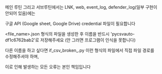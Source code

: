 메인 루틴 그리고 서브루틴에서는 LNK, web, event_log, defender_log(일부 구현이 안되어 있음)에는 

구글 API (Google sheet, Google Drive) credential 파일이 필요합니다

<file_name>.json 형식의 파일을 생성한 후 이름을 반드시 'pycsvauto-df1c6762bab2'로 저장해주세요 (안 그러면 프로그램이 인식을 못합니다)

다른 이름을 하고 싶다면 if_csv_broken_<name>.py 이런 형식의 파일에서 직접 파일 경로를 수정해주셔야 하며, 

이로 인해 발생하는 모든 오류는 본인 책임입니다


